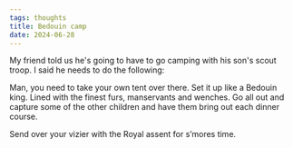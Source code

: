 ```yaml
---
tags: thoughts
title: Bedouin camp
date: 2024-06-28
---
```


My friend told us he's going to have to go camping with his son's scout troop. I said he needs to do the following:

Man, you need to take your own tent over there. Set it up like a Bedouin king. Lined with the finest furs, manservants and wenches. Go all out and capture some of the other children and have them bring out each dinner course.

Send over your vizier with the Royal assent for s’mores time.